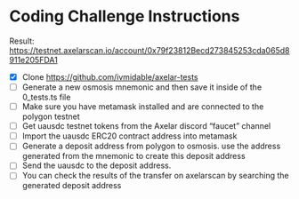 # Coding Challenge Instructions

Result: https://testnet.axelarscan.io/account/0x79f23812Becd273845253cda065d8911e205FDA1

- [x] Clone https://github.com/ivmidable/axelar-tests
- [ ] Generate a new osmosis mnemonic and then save it inside of the 0_tests.ts file
- [ ] Make sure you have metamask installed and are connected to the polygon testnet
- [ ] Get uausdc testnet tokens from the Axelar discord “faucet” channel
- [ ] Import the uausdc ERC20 contract address into metamask
- [ ] Generate a deposit address from polygon to osmosis. use the address generated from the mnemonic to create this deposit address
- [ ] Send the uausdc to the deposit address.
- [ ] You can check the results of the transfer on axelarscan by searching the generated deposit address
